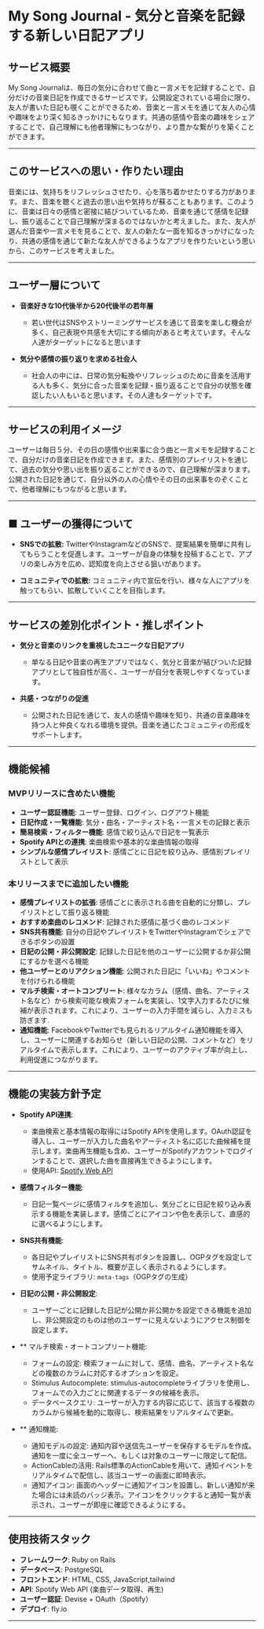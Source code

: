 # My Song Journal - 気分と音楽を記録する新しい日記アプリ

## サービス概要

My Song Journalは、毎日の気分に合わせて曲と一言メモを記録することで、自分だけの音楽日記を作成できるサービスです。公開設定されている場合に限り、友人が書いた日記も覗くことができるため、音楽と一言メモを通じて友人の心情や趣味をより深く知るきっかけにもなります。共通の感情や音楽の趣味をシェアすることで、自己理解にも他者理解にもつながり、より豊かな繋がりを築くことができます。

---

## このサービスへの思い・作りたい理由

音楽には、気持ちをリフレッシュさせたり、心を落ち着かせたりする力があります。また、音楽を聴くと過去の思い出や気持ちが蘇ることもあります。このように、音楽は日々の感情と密接に結びついているため、音楽を通じて感情を記録し、振り返ることで自己理解が深まるのではないかと考えました。また、友人が選んだ音楽や一言メモを見ることで、友人の新たな一面を知るきっかけになったり、共通の感情を通じて新たな友人ができるようなアプリを作りたいという思いから、このサービスを考えました。

---

## ユーザー層について

- **音楽好きな10代後半から20代後半の若年層**
  - 若い世代はSNSやストリーミングサービスを通じて音楽を楽しむ機会が多く、自己表現や共感を大切にする傾向があると考えています。そんな人達がターゲットになると思います
  
- **気分や感情の振り返りを求める社会人**
  - 社会人の中には、日常の気分転換やリフレッシュのために音楽を活用する人も多く、気分に合った音楽を記録・振り返ることで自分の状態を確認したい人もいると思います。その人達もターゲットです。

---

## サービスの利用イメージ

ユーザーは毎日５分、その日の感情や出来事に合う曲と一言メモを記録することで、自分だけの音楽日記を作成できます。また、感情別のプレイリストを通じて、過去の気分や思い出を振り返ることができるので、自己理解が深まります。公開された日記を通じて、自分以外の人の心情やその日の出来事をのぞくことで、他者理解にもつながると思います。

---

## ■ ユーザーの獲得について
- **SNSでの拡散:** TwitterやInstagramなどのSNSで、提案結果を簡単に共有してもらうことを促進します。ユーザーが自身の体験を投稿することで、アプリの楽しみ方を広め、認知度を向上させる狙いがあります。

- **コミュニティでの拡散:** コミュニティ内で宣伝を行い、様々な人にアプリを触ってもらい、拡散していくことを目指します。

---

## サービスの差別化ポイント・推しポイント

- **気分と音楽のリンクを重視したユニークな日記アプリ**
  - 単なる日記や音楽の再生アプリではなく、気分と音楽が結びついた記録アプリとして独自性が高く、ユーザーが自分を表現しやすくなっています。

- **共感・つながりの促進**
  - 公開された日記を通じて、友人の感情や趣味を知り、共通の音楽趣味を持つ人と仲良くなれる環境を提供。音楽を通じたコミュニティの形成をサポートします。

---

## 機能候補

### MVPリリースに含めたい機能
- **ユーザー認証機能**: ユーザー登録、ログイン、ログアウト機能
- **日記作成・一覧機能**: 気分・曲名・アーティスト名・一言メモの記録と表示
- **簡易検索・フィルター機能**: 感情で絞り込んで日記を一覧表示
- **Spotify APIとの連携**: 楽曲検索や基本的な楽曲情報の取得
- **シンプルな感情プレイリスト**: 感情ごとに日記を絞り込み、感情別プレイリストとして表示

### 本リリースまでに追加したい機能
- **感情プレイリストの拡張**: 感情ごとに表示される曲を自動的に分類し、プレイリストとして振り返る機能
- **おすすめ楽曲のレコメンド**: 記録された感情に基づく曲のレコメンド
- **SNS共有機能**: 自分の日記やプレイリストをTwitterやInstagramでシェアできるボタンの設置
- **日記の公開・非公開設定**: 記録した日記を他のユーザーに公開するか非公開にするかを選べる機能
- **他ユーザーとのリアクション機能**: 公開された日記に「いいね」やコメントを付けられる機能
- **マルチ検索・オートコンプリート**: 様々なカラム（感情、曲名、アーティスト名など）から検索可能な検索フォームを実装し、1文字入力するたびに候補が表示されます。これにより、ユーザーの入力手間を減らし、入力ミスも防ぎます.
- **通知機能**: FacebookやTwitterでも見られるリアルタイム通知機能を導入し、ユーザーに関連するお知らせ（新しい日記の公開、コメントなど）をリアルタイムで表示します。これにより、ユーザーのアクティブ率が向上し、利用促進につながります。

---

## 機能の実装方針予定

- **Spotify API連携**:
   - 楽曲検索と基本情報の取得にはSpotify APIを使用します。OAuth認証を導入し、ユーザーが入力した曲名やアーティスト名に応じた曲候補を提示します。楽曲再生機能も含め、ユーザーがSpotifyアカウントでログインすることで、選択した曲を直接再生できるようにします。
   - 使用API: [Spotify Web API](https://developer.spotify.com/documentation/web-api/)

- **感情フィルター機能**:
   - 日記一覧ページに感情フィルタを追加し、気分ごとに日記を絞り込み表示する機能を実装します。感情ごとにアイコンや色を表示して、直感的に選べるようにします。

- **SNS共有機能**:
   - 各日記やプレイリストにSNS共有ボタンを設置し、OGPタグを設定してサムネイル、タイトル、概要が正しく表示されるようにします。
   - 使用予定ライブラリ: `meta-tags`（OGPタグの生成）

- **日記の公開・非公開設定**:
   - ユーザーごとに記録した日記が公開か非公開かを設定できる機能を追加し、非公開設定のものは他のユーザーに見えないようにアクセス制御を設定します。
- ** マルチ検索・オートコンプリート機能:
  - フォームの設定: 検索フォームに対して、感情、曲名、アーティスト名などの複数のカラムに対応するオプションを設定。
  - Stimulus Autocomplete: stimulus-autocompleteライブラリを使用し、フォームでの入力ごとに関連するデータの候補を表示。
  - データベースクエリ: ユーザーが入力する内容に応じて、該当する複数のカラムから候補を動的に取得し、検索結果をリアルタイムで更新。
- ** 通知機能:
  -  通知モデルの設定: 通知内容や送信先ユーザーを保存するモデルを作成。通知を一度に全ユーザーへ、もしくは対象のユーザーに限定して配信。
  -  ActionCableの活用: Rails標準のActionCableを用いて、通知イベントをリアルタイムで配信し、該当ユーザーの画面に即時表示。
  -  通知アイコン: 画面のヘッダーに通知アイコンを設置し、新しい通知が来た場合には未読のバッジ表示。アイコンをクリックすると通知一覧が表示され、ユーザーが即座に確認できるようにする。

---

## 使用技術スタック

- **フレームワーク**: Ruby on Rails
- **データベース**: PostgreSQL
- **フロントエンド**: HTML, CSS, JavaScript,tailwind
- **API**: Spotify Web API (楽曲データ取得、再生)
- **ユーザー認証**: Devise + OAuth（Spotify）
- **デプロイ**: fly.io
  

---

